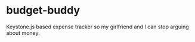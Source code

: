 # budget-buddy
Keystone.js based expense tracker so my girlfriend and I can stop arguing about money.
